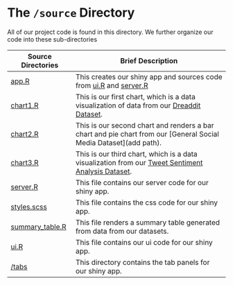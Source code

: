 # The `/source` Directory

All of our project code is found in this directory.  We further organize our code into 
these sub-directories 

|Source Directories | Brief Description|
|---------------| -----------------|
|[app.R](./app.R) | This creates our shiny app and sources code from [ui.R](./ui.R) and [server.R](./server.R)
|[chart1.R](./chart1.R) | This is our first chart, which is a data visualization of data from our [Dreaddit Dataset](data/Dreaddit-Dataset.csv). 
|[chart2.R](./chart2.R) | This is our second chart and renders a bar chart and pie chart from our [General Social Media Dataset](add path). 
|[chart3.R](./chart3.R) | This is our third chart, which is a data visualization from  our [Tweet Sentiment Analysis Dataset](data/Twitter-Sentiment_Analysis.csv). 
|[server.R](./server.R) | This file contains our server code for our shiny app. 
|[styles.scss](./styles.scss) | This file contains the css code for our shiny app. 
|[summary_table.R](./summary_table.R) | This file renders a summary table generated from data from our datasets. 
|[ui.R](./ui.R) | This file contains our ui code for our shiny app.
|[/tabs](./tabs) | This directory contains the tab panels for our shiny app.


